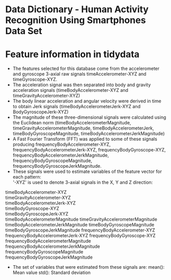 # Data Dictionary - Human Activity Recognition Using Smartphones Data Set
    
# Feature information in tidydata
- The features selected for this database come from the accelerometer and gyroscope 3-axial raw signals timeAccelerometer-XYZ and timeGyroscope-XYZ.
- The acceleration signal was then separated into body and gravity acceleration signals (timeBodyAccelerometer-XYZ and timeGravityAccelerometer-XYZ) 
- The body linear acceleration and angular velocity were derived in time to obtain Jerk signals 
(timeBodyAccelerometerJerk-XYZ and BodyGyroscopeJerk-XYZ)
- The magnitude of these three-dimensional signals were calculated 
using the Euclidean norm (timeBodyAccelerometerMagnitude, timeGravityAccelerometerMagnitude, timeBodyAccelerometerJerk, timeBodyGyroscopeMagnitude, timeBodyAccelerometerJerkMagnitude)
- A Fast Fourier Transform (FFT) was applied to some of these signals producing frequencyBodyAccelerometer-XYZ, 
frequencyBodyAccelerometerJerk-XYZ, frequencyBodyGyroscope-XYZ, frequencyBodyAccelerometerJerkMagnitude, frequencyBodyGyroscopeMagnitude, frequencyBodyGyroscopeJerkMagnitude. 
- These signals were used to estimate variables of the feature vector for each pattern:  
'-XYZ' is used to denote 3-axial signals in the X, Y and Z direction:

timeBodyAccelerometer-XYZ            
timeGravityAccelerometer-XYZ          
timeBodyAccelerometerJerk-XYZ        
timeBodyGyroscope-XYZ                   
timeBodyGyroscopeJerk-XYZ        
timeBodyAccelerometerMagnitude
timeGravityAccelerometerMagnitude
timeBodyAccelerometerJerkMagnitude
timeBodyGyroscopeMagnitude  
timeBodyGyroscopeJerkMagnitude
frequencyBodyAccelerometer-XYZ
frequencyBodyAccelerometerJerk-XYZ
frequencyBodyGyroscope-XYZ
frequencyBodyAccelerometerMagnitude
frequencyBodyAccelerometerJerkMagnitude
frequencyBodyGyroscopeMagnitude
frequencyBodyGyroscopeJerkMagnitude
    
- The set of variables that were estimated from these signals are: 
mean(): Mean value
std(): Standard deviation






